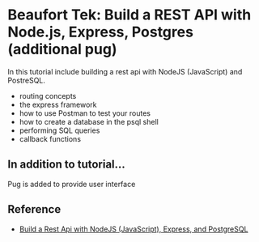 # Beaufort Tek: Build a REST API with Node.js, Express, Postgres (additional pug)

In this tutorial include building a rest api with NodeJS (JavaScript) and PostreSQL.

- routing concepts
- the express framework
- how to use Postman to test your routes
- how to create a database in the psql shell
- performing SQL queries
- callback functions

## In addition to tutorial...

Pug is added to provide user interface

## Reference

- [Build a Rest Api with NodeJS (JavaScript), Express, and PostgreSQL](https://www.youtube.com/watch?v=DihOP19LQdg)

